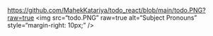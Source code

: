 
https://github.com/MahekKatariya/todo_react/blob/main/todo.PNG?raw=true
<img
src=“todo.PNG”
raw=true
alt=“Subject Pronouns”
style=“margin-right: 10px;”
/>
